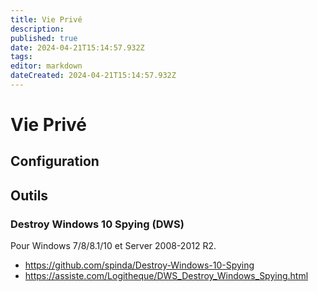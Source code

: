 ```yaml
---
title: Vie Privé
description: 
published: true
date: 2024-04-21T15:14:57.932Z
tags: 
editor: markdown
dateCreated: 2024-04-21T15:14:57.932Z
---
```


# Vie Privé

## Configuration

## Outils

### Destroy Windows 10 Spying (DWS)

Pour Windows 7/8/8.1/10 et Server 2008-2012 R2.

- <https://github.com/spinda/Destroy-Windows-10-Spying>
- <https://assiste.com/Logitheque/DWS_Destroy_Windows_Spying.html>
